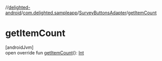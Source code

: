 //[delighted-android](../../../index.md)/[com.delighted.sampleapp](../index.md)/[SurveyButtonsAdapter](index.md)/[getItemCount](get-item-count.md)

# getItemCount

[androidJvm]\
open override fun [getItemCount](get-item-count.md)(): [Int](https://kotlinlang.org/api/latest/jvm/stdlib/kotlin/-int/index.html)
